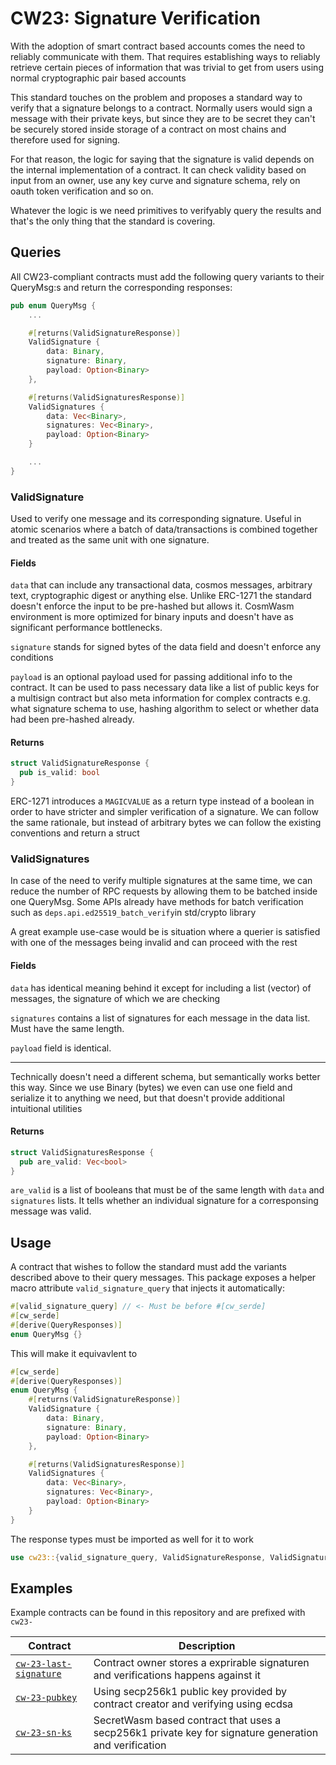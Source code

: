 # CW23: Signature Verification

With the adoption of smart contract based accounts comes the need to reliably communicate with them. That requires establishing ways to reliably retrieve certain pieces of information that was trivial to get from users using normal cryptographic pair based accounts 

This standard touches on the problem and proposes a standard way to verify that a signature belongs to a contract. Normally users would sign a message with their private keys, but since they are to be secret they can't be securely stored inside storage of a contract on most chains and therefore used for signing.

For that reason, the logic for saying that the signature is valid depends on the internal implementation of a contract. It can check validity based on input from an owner, use any key curve and signature schema, rely on oauth token verification and so on. 

Whatever the logic is we need primitives to verifyably query the results and that's the only thing that the standard is covering.


## Queries

All CW23-compliant contracts must add the following query variants to their QueryMsg:s and return the corresponding responses:


```rust
pub enum QueryMsg {
    ...

    #[returns(ValidSignatureResponse)]
    ValidSignature {
        data: Binary,
        signature: Binary,
        payload: Option<Binary>
    },

    #[returns(ValidSignaturesResponse)]
    ValidSignatures {
        data: Vec<Binary>,
        signatures: Vec<Binary>,
        payload: Option<Binary>
    }

    ...
}
```

### ValidSignature

Used to verify one message and its corresponding signature. Useful in atomic scenarios where a batch of data/transactions is combined together and treated as the same unit with one signature.

#### Fields

`data` that can include any transactional data, cosmos messages, arbitrary text, cryptographic digest or anything else. Unlike ERC-1271 the standard doesn't enforce the input to be pre-hashed but allows it. CosmWasm environment is more optimized for binary inputs and doesn't have as significant performance bottlenecks.

`signature` stands for signed bytes of the data field and doesn't enforce any conditions

`payload` is an optional payload used for passing additional info to the contract. It can be used to pass necessary data like a list of public keys for a multisign contract but also meta information for complex contracts e.g. what signature schema to use, hashing algorithm to select or whether data had been pre-hashed already.

#### Returns
```Rust 
struct ValidSignatureResponse {
  pub is_valid: bool
}
```
ERC-1271 introduces a `MAGICVALUE` as a return type instead of a boolean in order to have stricter and simpler verification of a signature. We can follow the same rationale, but instead of arbitrary bytes we can follow the existing conventions and return a struct


### ValidSignatures

In case of the need to verify multiple signatures at the same time, we can reduce the number of RPC requests by allowing them to be batched inside one QueryMsg. Some APIs already have methods for batch verification such as `deps.api.ed25519_batch_verify`in std/crypto library

A great example use-case would be is situation where a querier is satisfied with one of the messages being invalid and can proceed with the rest


#### Fields

`data` has identical meaning behind it except for including a list (vector) of messages, the signature of which we are checking

`signatures` contains a list of signatures for each message in the data list. Must have the same length.

`payload` field is identical.

***
Technically doesn't need a different schema, but semantically works better this way. Since we use Binary (bytes) we even can use one field and serialize it to anything we need, but that doesn't provide additional intuitional utilities

#### Returns
```Rust 
struct ValidSignaturesResponse {
  pub are_valid: Vec<bool>
}
```

`are_valid` is a list of booleans that must be of the same length with `data` and `signatures` lists. It tells whether an individual signature for a corresponsing message was valid.


## Usage
A contract that wishes to follow the standard must add the variants described above to their query messages. This package exposes a helper macro attribute `valid_signature_query` that injects it automatically:

```Rust
#[valid_signature_query] // <- Must be before #[cw_serde]
#[cw_serde]
#[derive(QueryResponses)]
enum QueryMsg {}
```

This will make it equivavlent to
```Rust
#[cw_serde]
#[derive(QueryResponses)]
enum QueryMsg {
    #[returns(ValidSignatureResponse)]
    ValidSignature {
        data: Binary,
        signature: Binary,
        payload: Option<Binary>
    },

    #[returns(ValidSignaturesResponse)]
    ValidSignatures {
        data: Vec<Binary>,
        signatures: Vec<Binary>,
        payload: Option<Binary>
    }
}
```


The response types must be imported as well for it to work
```Rust
use cw23::{valid_signature_query, ValidSignatureResponse, ValidSignaturesResponse};
```

## Examples
Example contracts can be found in this repository and are prefixed with `cw23-`  

| Contract                                                         | Description                                                  |
| ---------------------------------------------------------------- | ------------------------------------------------------------ |
| [`cw-23-last-signature`](/contracts/cw23-last-signature/)       | Contract owner stores a exprirable signaturen and verifications happens against it |
| [`cw-23-pubkey`](/contracts/cw23-pubkey/)                       | Using secp256k1 public key provided by contract creator and verifying using ecdsa  |
| [`cw-23-sn-ks`](/contracts/cw23-sn-ks/)                         | SecretWasm based contract that uses a secp256k1 private key for signature generation and verification |

